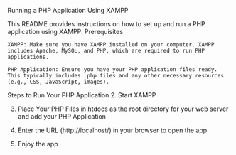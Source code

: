 Running a PHP Application Using XAMPP

This README provides instructions on how to set up and run a PHP application using XAMPP.
Prerequisites

    XAMPP: Make sure you have XAMPP installed on your computer. XAMPP includes Apache, MySQL, and PHP, which are required to run PHP applications.

    PHP Application: Ensure you have your PHP application files ready. This typically includes .php files and any other necessary resources (e.g., CSS, JavaScript, images).

Steps to Run Your PHP Application
2. Start XAMPP

3. Place Your PHP Files in htdocs  as the root directory for your web server and add your PHP Application

4. Enter the URL (http://localhost/) in your browser to open the app

5. Enjoy the app
